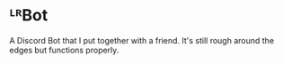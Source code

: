 # ᴸᴿBot
A Discord Bot that I put together with a friend. It's still rough around the edges but functions properly.
